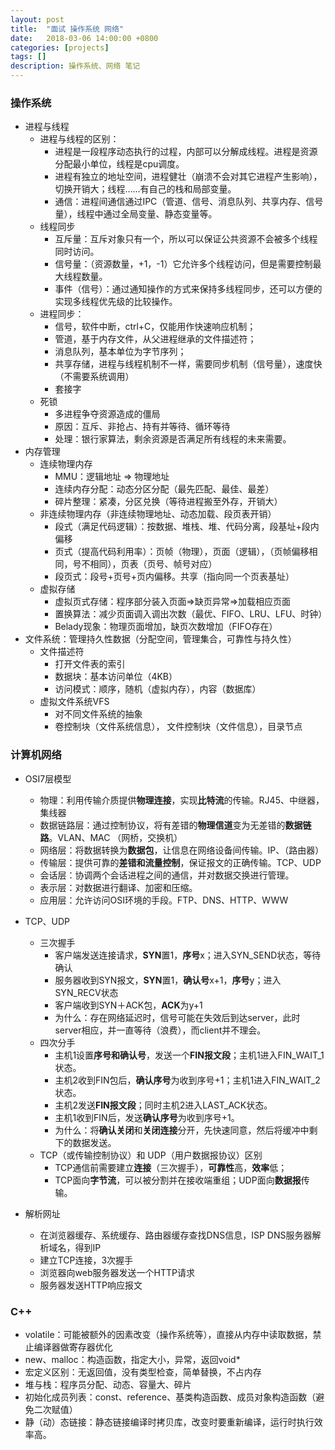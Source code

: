 ```yaml
---
layout: post
title:  "面试 操作系统 网络"
date:   2018-03-06 14:00:00 +0800
categories: [projects]
tags: []
description: 操作系统、网络 笔记
---
```


### 操作系统
- 进程与线程
  - 进程与线程的区别：
    - 进程是一段程序动态执行的过程，内部可以分解成线程。进程是资源分配最小单位，线程是cpu调度。
    - 进程有独立的地址空间，进程健壮（崩溃不会对其它进程产生影响），切换开销大；线程……有自己的栈和局部变量。
    - 通信：进程间通信通过IPC（管道、信号、消息队列、共享内存、信号量），线程中通过全局变量、静态变量等。
  - 线程同步
    - 互斥量：互斥对象只有一个，所以可以保证公共资源不会被多个线程同时访问。
    - 信号量：（资源数量，+1，-1）它允许多个线程访问，但是需要控制最大线程数量。
    - 事件（信号）：通过通知操作的方式来保持多线程同步，还可以方便的实现多线程优先级的比较操作。
  - 进程同步：
    - 信号，软件中断，ctrl+C，仅能用作快速响应机制；
    - 管道，基于内存文件，从父进程继承的文件描述符；
    - 消息队列，基本单位为字节序列；
    - 共享存储，进程与线程机制不一样，需要同步机制（信号量），速度快（不需要系统调用）
    - 套接字
  - 死锁
    - 多进程争夺资源造成的僵局
    - 原因：互斥、非抢占、持有并等待、循环等待
    - 处理：银行家算法，剩余资源是否满足所有线程的未来需要。
- 内存管理
  - 连续物理内存
    - MMU：逻辑地址 => 物理地址
    - 连续内存分配：动态分区分配（最先匹配、最佳、最差）
    - 碎片整理：紧凑，分区兑换（等待进程搬至外存，开销大）
  - 非连续物理内存（非连续物理地址、动态加载、段页表开销）
    - 段式（满足代码逻辑）：按数据、堆栈、堆、代码分离，段基址+段内偏移
    - 页式（提高代码利用率）：页帧（物理），页面（逻辑），（页帧偏移相同，号不相同），页表（页号、帧号对应）
    - 段页式：段号+页号+页内偏移。共享（指向同一个页表基址）
  - 虚拟存储
    - 虚拟页式存储：程序部分装入页面=>缺页异常=>加载相应页面
    - 置换算法：减少页面调入调出次数（最优、FIFO、LRU、LFU、时钟）
    - Belady现象：物理页面增加，缺页次数增加（FIFO存在）
- 文件系统：管理持久性数据（分配空间，管理集合，可靠性与持久性）
  - 文件描述符
    - 打开文件表的索引
    - 数据块：基本访问单位（4KB）
    - 访问模式：顺序，随机（虚拟内存），内容（数据库）
  - 虚拟文件系统VFS
    - 对不同文件系统的抽象
    - 卷控制块（文件系统信息）， 文件控制块（文件信息），目录节点

### 计算机网络
- OSI7层模型
  - 物理：利用传输介质提供**物理连接**，实现**比特流**的传输。RJ45、中继器，集线器
  - 数据链路层：通过控制协议，将有差错的**物理信道**变为无差错的**数据链路**。VLAN、MAC （网桥，交换机）
  - 网络层：将数据转换为**数据包**，让信息在网络设备间传输。IP、（路由器）
  - 传输层：提供可靠的**差错和流量控制**，保证报文的正确传输。TCP、UDP
  - 会话层：协调两个会话进程之间的通信，并对数据交换进行管理。
  - 表示层：对数据进行翻译、加密和压缩。
  - 应用层：允许访问OSI环境的手段。FTP、DNS、HTTP、WWW

- TCP、UDP
  - 三次握手
    - 客户端发送连接请求，**SYN**置1，**序号**x；进入SYN_SEND状态，等待确认
    - 服务器收到SYN报文，**SYN**置1，**确认号**x+1，**序号**y；进入SYN_RECV状态
    - 客户端收到SYN＋ACK包，**ACK**为y+1
    - 为什么：存在网络延迟时，信号可能在失效后到达server，此时server相应，并一直等待（浪费），而client并不理会。
  - 四次分手
    - 主机1设置**序号和确认号**，发送一个**FIN报文段**；主机1进入FIN_WAIT_1状态。
    - 主机2收到FIN包后，**确认序号**为收到序号+1；主机1进入FIN_WAIT_2状态。
    - 主机2发送**FIN报文段**；同时主机2进入LAST_ACK状态。
    - 主机1收到FIN后，发送**确认序号**为收到序号+1。
    - 为什么：将**确认关闭**和**关闭连接**分开，先快速同意，然后将缓冲中剩下的数据发送。
  - TCP（或传输控制协议）和 UDP（用户数据报协议）区别
    - TCP通信前需要建立**连接**（三次握手），**可靠性**高，**效率**低；
    - TCP面向**字节流**，可以被分割并在接收端重组；UDP面向**数据报**传输。
- 解析网址
  - 在浏览器缓存、系统缓存、路由器缓存查找DNS信息，ISP DNS服务器解析域名，得到IP
  - 建立TCP连接，3次握手
  - 浏览器向web服务器发送一个HTTP请求
  - 服务器发送HTTP响应报文

### C++
- volatile：可能被额外的因素改变（操作系统等），直接从内存中读取数据，禁止编译器做寄存器优化
- new、malloc：构造函数，指定大小，异常，返回void*
- 宏定义区别：无返回值，没有类型检查，简单替换，不占内存
- 堆与栈：程序员分配、动态、容量大、碎片
- 初始化成员列表：const、reference、基类构造函数、成员对象构造函数（避免二次赋值）
- 静（动）态链接：静态链接编译时拷贝库，改变时要重新编译，运行时执行效率高。
